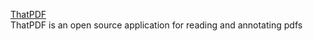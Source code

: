 [ThatPDF](https://github.com/Ju2ender/ThatPDF)     
ThatPDF is an open source application for reading and annotating pdfs
